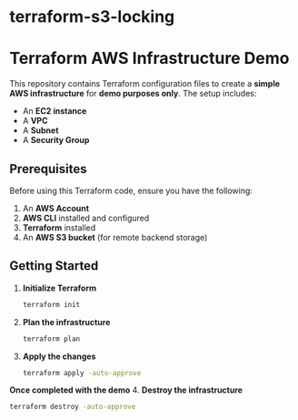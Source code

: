 # terraform-s3-locking

# Terraform AWS Infrastructure Demo  

This repository contains Terraform configuration files to create a **simple AWS infrastructure** for **demo purposes only**. The setup includes:  
- An **EC2 instance**  
- A **VPC**  
- A **Subnet**  
- A **Security Group**  

## Prerequisites  

Before using this Terraform code, ensure you have the following:  

1. An **AWS Account**  
2. **AWS CLI** installed and configured  
3. **Terraform** installed  
4. An **AWS S3 bucket** (for remote backend storage)  

## Getting Started  

1. **Initialize Terraform**  
   ```sh
   terraform init
2. **Plan the infrastructure**
   ```sh
   terraform plan
3. **Apply the changes**
   ```sh
   terraform apply -auto-approve
**Once completed with the demo**
4. **Destroy the infrastructure**
   ```sh
   terraform destroy -auto-approve

